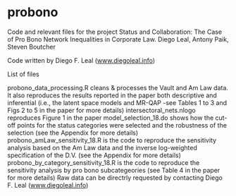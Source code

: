 # probono
Code and relevant files for the project Status and Collaboration: The Case of Pro Bono Network Inequalities in Corporate Law. Diego Leal, Antony Paik, Steven Boutcher

Code written by Diego F. Leal (www.diegoleal.info)

List of files

probono_data_processing.R cleans & processes the Vault and Am Law data. It also reproduces the results reported in the paper both descriptive and inferential (i.e., the latent space models and MR-QAP -see Tables 1 to 3 and Figs 2 to 5 in the paper for more details)
intersectoral_nets.nlogo reproduces Figure 1 in the paper
model_selection_18.do shows how the cut-off points for the status categories were selected and the robustness of the selection (see the Appendix for more details)
probono_amLaw_sensitivity_18.R is the code to reproduce the sensitivity analysis based on the Am Law data and the inverse log-weighted specification of the D.V. (see the Appendix for more details)
probono_by_category_sensitivity_18.R is the code to reproduce the sensitivity analysis by pro bono subcategeories (see Table 4 in the paper for more details)
Raw data can be directrly requested by contacting Diego F. Leal (www.diegoleal.info)
